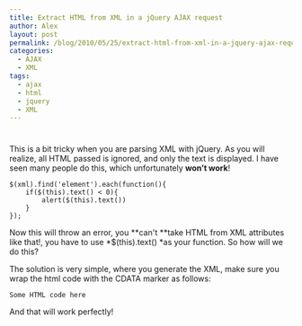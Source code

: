 ```yaml
---
title: Extract HTML from XML in a jQuery AJAX request
author: Alex
layout: post
permalink: /blog/2010/05/25/extract-html-from-xml-in-a-jquery-ajax-request/
categories:
  - AJAX
  - XML
tags:
  - ajax
  - html
  - jquery
  - XML
---
```

# 

This is a bit tricky when you are parsing XML with jQuery. As you will realize, all HTML passed is ignored, and only the text is displayed. I have seen many people do this, which unfortunately **won’t work**!

    $(xml).find('element').each(function(){
    	if($(this).text() < 0){
    		alert($(this).text())
    	}
    });

Now this will throw an error, you **can't **take HTML from XML attributes like that!, you have to use *$(this).text() *as your function. So how will we do this?

The solution is very simple, where you generate the XML, make sure you wrap the html code with the CDATA marker as follows:

    Some HTML code here

And that will work perfectly!